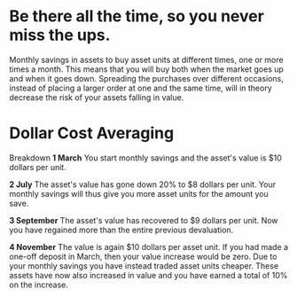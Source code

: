 # Be there all the time, so you never miss the ups.

Monthly savings in assets to buy asset units at different times, one or more times a month. This means that you will buy both when the market goes up and when it goes down. Spreading the purchases over different occasions, instead of placing a larger order at one and the same time, will in theory decrease the risk of your assets falling in value.

# Dollar Cost Averaging
Breakdown
**1 March**
You start monthly savings and the asset's value is $10 dollars per unit. 

**2 July**
The asset's value has gone down 20% to $8 dollars per unit. Your monthly savings will thus give you more asset units for the amount you save. 

**3 September**
The asset's value has recovered to $9 dollars per unit. Now you have regained more than the entire previous devaluation. 

**4 November**
The value is again $10 dollars per asset unit. If you had made a one-off deposit in March, then your value increase would be zero. Due to your monthly savings you have instead traded asset units cheaper. These assets have now also increased in value and you have earned a total of 10% on the increase.
